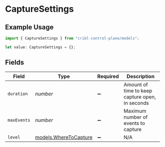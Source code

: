 # CaptureSettings

## Example Usage

```typescript
import { CaptureSettings } from "cribl-control-plane/models";

let value: CaptureSettings = {};
```

## Fields

| Field                                                | Type                                                 | Required                                             | Description                                          |
| ---------------------------------------------------- | ---------------------------------------------------- | ---------------------------------------------------- | ---------------------------------------------------- |
| `duration`                                           | *number*                                             | :heavy_minus_sign:                                   | Amount of time to keep capture open, in seconds      |
| `maxEvents`                                          | *number*                                             | :heavy_minus_sign:                                   | Maximum number of events to capture                  |
| `level`                                              | [models.WhereToCapture](../models/wheretocapture.md) | :heavy_minus_sign:                                   | N/A                                                  |